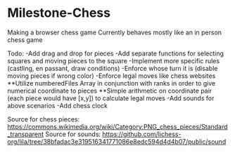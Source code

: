 # Milestone-Chess

Making a browser chess game
Currently behaves mostly like an in person chess game

Todo:
-Add drag and drop for pieces
-Add separate functions for selecting squares and moving pieces to the square
-Implement more specific rules (castling, en passant, draw conditions)
-Enforce whose turn it is (disable moving pieces if wrong color)
-Enforce legal moves like chess websites
**Utilize numberedFiles Array in conjunction with ranks in order to give numerical coordinate to pieces
**Simple arithmetic on coordinate pair (each piece would have [x,y]) to calculate legal moves
-Add sounds for above scenarios
-Add chess clock

Source for chess pieces: https://commons.wikimedia.org/wiki/Category:PNG_chess_pieces/Standard_transparent
Source for sounds: https://github.com/lichess-org/lila/tree/38bfadac3e319516341771086e8edc594d4d4b07/public/sound
